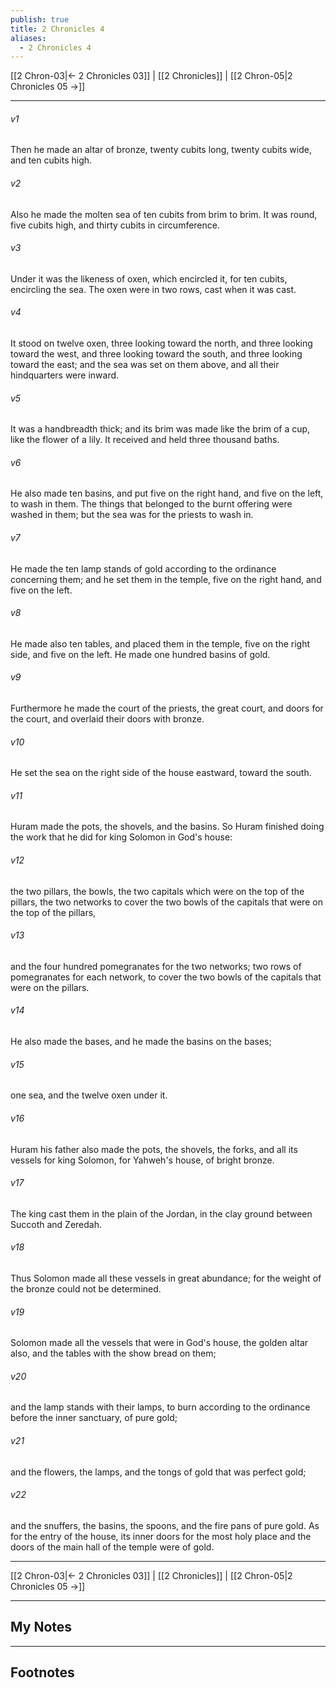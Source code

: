 ```yaml
---
publish: true
title: 2 Chronicles 4
aliases:
  - 2 Chronicles 4
---
```


[[2 Chron-03|← 2 Chronicles 03]] | [[2 Chronicles]] | [[2 Chron-05|2 Chronicles 05 →]]
***



###### v1 
Then he made an altar of bronze, twenty cubits long, twenty cubits wide, and ten cubits high. 

###### v2 
Also he made the molten sea of ten cubits from brim to brim. It was round, five cubits high, and thirty cubits in circumference. 

###### v3 
Under it was the likeness of oxen, which encircled it, for ten cubits, encircling the sea. The oxen were in two rows, cast when it was cast. 

###### v4 
It stood on twelve oxen, three looking toward the north, and three looking toward the west, and three looking toward the south, and three looking toward the east; and the sea was set on them above, and all their hindquarters were inward. 

###### v5 
It was a handbreadth thick; and its brim was made like the brim of a cup, like the flower of a lily. It received and held three thousand baths. 

###### v6 
He also made ten basins, and put five on the right hand, and five on the left, to wash in them. The things that belonged to the burnt offering were washed in them; but the sea was for the priests to wash in. 

###### v7 
He made the ten lamp stands of gold according to the ordinance concerning them; and he set them in the temple, five on the right hand, and five on the left. 

###### v8 
He made also ten tables, and placed them in the temple, five on the right side, and five on the left. He made one hundred basins of gold. 

###### v9 
Furthermore he made the court of the priests, the great court, and doors for the court, and overlaid their doors with bronze. 

###### v10 
He set the sea on the right side of the house eastward, toward the south. 

###### v11 
Huram made the pots, the shovels, and the basins. So Huram finished doing the work that he did for king Solomon in God's house: 

###### v12 
the two pillars, the bowls, the two capitals which were on the top of the pillars, the two networks to cover the two bowls of the capitals that were on the top of the pillars, 

###### v13 
and the four hundred pomegranates for the two networks; two rows of pomegranates for each network, to cover the two bowls of the capitals that were on the pillars. 

###### v14 
He also made the bases, and he made the basins on the bases; 

###### v15 
one sea, and the twelve oxen under it. 

###### v16 
Huram his father also made the pots, the shovels, the forks, and all its vessels for king Solomon, for Yahweh's house, of bright bronze. 

###### v17 
The king cast them in the plain of the Jordan, in the clay ground between Succoth and Zeredah. 

###### v18 
Thus Solomon made all these vessels in great abundance; for the weight of the bronze could not be determined. 

###### v19 
Solomon made all the vessels that were in God's house, the golden altar also, and the tables with the show bread on them; 

###### v20 
and the lamp stands with their lamps, to burn according to the ordinance before the inner sanctuary, of pure gold; 

###### v21 
and the flowers, the lamps, and the tongs of gold that was perfect gold; 

###### v22 
and the snuffers, the basins, the spoons, and the fire pans of pure gold. As for the entry of the house, its inner doors for the most holy place and the doors of the main hall of the temple were of gold.

***
[[2 Chron-03|← 2 Chronicles 03]] | [[2 Chronicles]] | [[2 Chron-05|2 Chronicles 05 →]]

---
## My Notes

---
## Footnotes